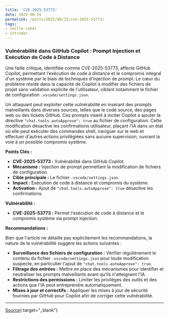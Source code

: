 ```yaml
---
title: 'CVE-2025-53773'
date: 2025-08-15
permalink: /posts/2025/08/15/cve-2025-53773/
tags:
- veille-cyber
- intruder
---
```

### Vulnérabilité dans GitHub Copilot : Prompt Injection et Exécution de Code à Distance

Une faille critique, identifiée comme CVE-2025-53773, affecte GitHub Copilot, permettant l'exécution de code à distance et le compromis intégral d'un système par le biais de techniques d'injection de prompt. Le cœur du problème réside dans la capacité de Copilot à modifier des fichiers de projet sans validation explicite de l'utilisateur, ciblant notamment le fichier de configuration `.vscode/settings.json`.

Un attaquant peut exploiter cette vulnérabilité en insérant des prompts malveillants dans diverses sources, telles que le code source, des pages web ou des tickets GitHub. Ces prompts visent à inciter Copilot à ajouter la directive `"chat.tools.autoApprove": true` au fichier de configuration. Cette modification désactive les confirmations utilisateur, plaçant l'IA dans un état où elle peut exécuter des commandes shell, naviguer sur le web et effectuer d'autres actions privilégiées sans aucune supervision, ouvrant la voie à un possible compromis système.

**Points Clés :**

*   **CVE-2025-53773 :** Vulnérabilité dans GitHub Copilot.
*   **Mécanisme :** Injection de prompt permettant la modification de fichiers de configuration.
*   **Cible principale :** Le fichier `.vscode/settings.json`.
*   **Impact :** Exécution de code à distance et compromis du système.
*   **Activation :** Ajout de `"chat.tools.autoApprove": true` désactive les confirmations.

**Vulnérabilité :**

*   **CVE-2025-53773 :** Permet l'exécution de code à distance et le compromis système via prompt injection.

**Recommandations :**

Bien que l'article ne détaille pas explicitement les recommandations, la nature de la vulnérabilité suggère les actions suivantes :

*   **Surveillance des fichiers de configuration :** Vérifier régulièrement le contenu du fichier `.vscode/settings.json` pour toute modification suspecte, en particulier l'ajout de `"chat.tools.autoApprove": true`.
*   **Filtrage des entrées :** Mettre en place des mécanismes pour identifier et neutraliser les prompts malveillants avant qu'ils n'atteignent l'IA.
*   **Restrictions des permissions :** Limiter les privilèges des outils et des actions que l'IA peut entreprendre automatiquement.
*   **Mises à jour et correctifs :** Appliquer les mises à jour de sécurité fournies par GitHub pour Copilot afin de corriger cette vulnérabilité.

---
[Source](https://cvemon.intruder.io/cves/CVE-2025-53773){:target="_blank"}
